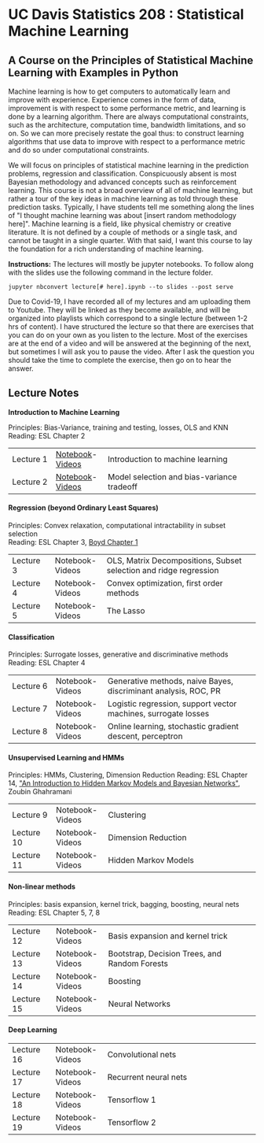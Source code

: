 UC Davis Statistics 208 : Statistical Machine Learning
==============================

A Course on the Principles of Statistical Machine Learning with Examples in Python
-----------------------------

Machine learning is how to get computers to automatically learn and improve with experience. Experience comes in the form of data, improvement is with respect to some performance metric, and learning is done by a learning algorithm. There are always computational constraints, such as the architecture, computation time, bandwidth limitations, and so on. So we can more precisely restate the goal thus: to construct learning algorithms that use data to improve with respect to a performance metric and do so under computational constraints.

We will focus on principles of statistical machine learning in the prediction problems, regression and classification.  Conspicuously absent is most Bayesian methodology and advanced concepts such as reinforcement learning.  This course is not a broad overview of all of machine learning, but rather a tour of the key ideas in machine learning as told through these prediction tasks.  Typically, I have students tell me something along the lines of "I thought machine learning was about [insert random methodology here]".  Machine learning is a field, like physical chemistry or creative literature.  It is not defined by a couple of methods or a single task, and cannot be taught in a single quarter.  With that said, I want this course to lay the foundation for a rich understanding of machine learning.

**Instructions:** The lectures will mostly be jupyter notebooks.  To follow along with the slides use the following command in the lecture folder.

```
jupyter nbconvert lecture[# here].ipynb --to slides --post serve
```
Due to Covid-19, I have recorded all of my lectures and am uploading them to Youtube.  They will be linked as they become available, and will be organized into playlists which correspond to a single lecture (between 1-2 hrs of content).  I have structured the lecture so that there are exercises that you can do on your own as you listen to the lecture.  Most of the exercises are at the end of a video and will be answered at the beginning of the next, but sometimes I will ask you to pause the video.  After I ask the question you should take the time to complete the exercise, then go on to hear the answer.

Lecture Notes
--------------

**Introduction to Machine Learning**

Principles: Bias-Variance, training and testing, losses, OLS and KNN<br>
Reading: ESL Chapter 2
<table>
<tr><td width="100px">Lecture 1</td><td width="100px"><a href="lectures/lecture1/lecture1.ipynb">Notebook</a>-<a href="https://www.youtube.com/playlist?list=PLCTcZfebNw2ljcIu-iGRRhAOS1ZTVbJYv">Videos</a></td><td width="650px">Introduction to machine learning</td></tr>
<tr><td width="100px">Lecture 2</td><td width="100px"><a href="lectures/lecture2/lecture2.ipynb">Notebook</a>-<a href="https://www.youtube.com/playlist?list=PLCTcZfebNw2kr1NhjZSjAviUxl71Hq9x1">Videos</td><td width="650px">Model selection and bias-variance tradeoff</td></tr>
</table>

<h4>Regression (beyond Ordinary Least Squares)</h4>

Principles: Convex relaxation, computational intractability in subset selection<br>
Reading: ESL Chapter 3, [Boyd Chapter 1](http://stanford.edu/~boyd/cvxbook/bv_cvxbook.pdf)
<table>
<tr><td width="100px">Lecture 3</td><td width="100px">Notebook-Videos</td><td width="650px">OLS,  Matrix Decompositions, Subset selection and ridge regression</td></tr>
<tr><td width="100px">Lecture 4</td><td width="100px">Notebook-Videos</td><td width="650px">Convex optimization, first order methods</td></tr>
<tr><td width="100px">Lecture 5</td><td width="100px">Notebook-Videos</td><td width="650px">The Lasso</td></tr>
</table>

<h4>Classification</h4>

Principles: Surrogate losses, generative and discriminative methods<br>
Reading: ESL Chapter 4
<table>
<tr><td width="100px">Lecture 6</td><td width="100px">Notebook-Videos</td><td width="650px">Generative methods, naive Bayes, discriminant analysis, ROC, PR</td></tr>
<tr><td width="100px">Lecture 7</td><td width="100px">Notebook-Videos</td><td width="650px">Logistic regression, support vector machines, surrogate losses</td></tr>
<tr><td width="100px">Lecture 8</td><td width="100px">Notebook-Videos</td><td width="650px">Online learning, stochastic gradient descent, perceptron</td></tr>
</table>

<h4>Unsupervised Learning and HMMs</h4>

Principles: HMMs, Clustering, Dimension Reduction
Reading: ESL Chapter 14, ["An Introduction to Hidden Markov Models and Bayesian Networks"](http://mlg.eng.cam.ac.uk/zoubin/papers/ijprai.pdf), Zoubin Ghahramani
<table>    
<tr><td width="100px">Lecture 9</td><td width="100px">Notebook-Videos</td><td width="650px">Clustering</td></tr>
<tr><td width="100px">Lecture 10</td><td width="100px">Notebook-Videos</td><td width="650px">Dimension Reduction</td></tr>
<tr><td width="100px">Lecture 11</td><td width="100px">Notebook-Videos</td><td width="650px">Hidden Markov Models</td></tr>
</table>

<h4>Non-linear methods</h4>

Principles: basis expansion, kernel trick, bagging, boosting, neural nets<br>
Reading: ESL Chapter 5, 7, 8
<table>
<tr><td width="100px">Lecture 12</td><td width="100px">Notebook-Videos</td><td width="650px">Basis expansion and kernel trick</td></tr>
<tr><td width="100px">Lecture 13</td><td width="100px">Notebook-Videos</td><td width="650px">Bootstrap, Decision Trees, and Random Forests</td></tr>
<tr><td width="100px">Lecture 14</td><td width="100px">Notebook-Videos</td><td width="650px">Boosting</td></tr>
<tr><td width="100px">Lecture 15</td><td width="100px">Notebook-Videos</td><td width="650px">Neural Networks</td></tr>
</table>

<h4>Deep Learning</h4>
<table>
<tr><td width="100px">Lecture 16</td><td width="100px">Notebook-Videos</td><td width="650px">Convolutional nets</td></tr>
<tr><td width="100px">Lecture 17</td><td width="100px">Notebook-Videos</td><td width="650px">Recurrent neural nets</td></tr>
<tr><td width="100px">Lecture 18</td><td width="100px">Notebook-Videos</td><td width="650px">Tensorflow 1</td></tr>
<tr><td width="100px">Lecture 19</td><td width="100px">Notebook-Videos</td><td width="650px">Tensorflow 2</td></tr>
</table>
